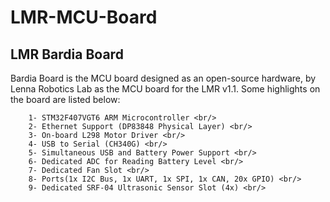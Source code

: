 # LMR-MCU-Board

## LMR Bardia Board ##

Bardia Board is the MCU board designed as an open-source hardware, by Lenna Robotics Lab as the MCU board for the LMR v1.1. Some highlights on the board are listed below:

        1- STM32F407VGT6 ARM Microcontroller <br/> 
        2- Ethernet Support (DP83848 Physical Layer) <br/>
        3- On-board L298 Motor Driver <br/>
        4- USB to Serial (CH340G) <br/>
        5- Simultaneous USB and Battery Power Support <br/>
        6- Dedicated ADC for Reading Battery Level <br/>
        7- Dedicated Fan Slot <br/> 
        8- Ports(1x I2C Bus, 1x UART, 1x SPI, 1x CAN, 20x GPIO) <br/>
        9- Dedicated SRF-04 Ultrasonic Sensor Slot (4x) <br/> 
